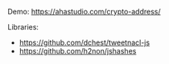 Demo: https://ahastudio.com/crypto-address/

Libraries:
  - https://github.com/dchest/tweetnacl-js
  - https://github.com/h2non/jshashes
